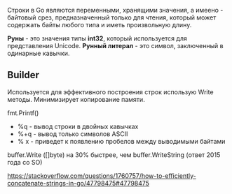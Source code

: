 Строки в Go являются переменными, хранящими значения, а имеено - байтовый срез, предназначенный только для чтения, который может содержать байты любого типа и иметь произвольную длину.

**Руны** - это значения типы **int32**, который используется для представления Unicode.
**Рунный литерал** - это символ, заключенный в одинарные кавычки.


## Builder
Используется для эффективного построения строк использую Write методы. Минимизирует копирование памяти.

fmt.Printf()
- %q - вывод строки в двойных кавычках
- %+q - вывод только символов ASCII
- % x - приведет к появлению пробелов между выводимыми байтами

buffer.Write ([]byte) на 30% быстрее, чем buffer.WriteString (ответ 2015 года со SO)


https://stackoverflow.com/questions/1760757/how-to-efficiently-concatenate-strings-in-go/47798475#47798475